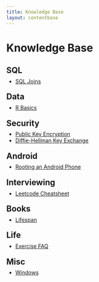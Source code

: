 ```yaml
---
title: Knowledge Base
layout: contentbase
---
```

Knowledge Base
======

<style>
ul,
ol {
    margin-block-start: -0.7em;
    margin-block-end: -0.7em;
}
</style>


## SQL
* [SQL Joins](/kb/sql_join)

## Data
* [R Basics](/kb/r_basics)

## Security
* [Public Key Encryption](/kb/pub_key)
* [Diffie-Hellman Key Exchange](/kb/diffie-hellman)

## Android
* [Rooting an Android Phone](/kb/rooting_an_android)

## Interviewing
* [Leetcode Cheatsheet](/kb/leetcode_cheatsheet)

## Books
* [Lifespan](/kb/lifespan)

## Life
* [Exercise FAQ](/kb/exercise_faq)

## Misc
* [Windows](/kb/windows)